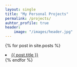 ```yaml
---
layout: single
title: "My Personal Projects"
permalink: /projects/
auhtor_profile: true 
header:
	image: "/images/header.jpg"
---
```



  {% for post in site.posts %}
    <li>
      <a href="{{ post.url }}">{{ post.title }}</a>
    </li>
  {% endfor %}


